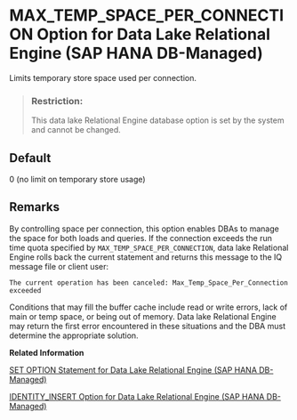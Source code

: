 <!-- loio713e6c2a4c594b22ae18a449e8ecd9dc -->

# MAX\_TEMP\_SPACE\_PER\_CONNECTION Option for Data Lake Relational Engine \(SAP HANA DB-Managed\)

Limits temporary store space used per connection.



> ### Restriction:  
> This data lake Relational Engine database option is set by the system and cannot be changed.



<a name="loio713e6c2a4c594b22ae18a449e8ecd9dc__section_xng_bbz_3sb"/>

## Default

0 \(no limit on temporary store usage\)



<a name="loio713e6c2a4c594b22ae18a449e8ecd9dc__section_bts_2bz_3sb"/>

## Remarks

By controlling space per connection, this option enables DBAs to manage the space for both loads and queries. If the connection exceeds the run time quota specified by `MAX_TEMP_SPACE_PER_CONNECTION`, data lake Relational Engine rolls back the current statement and returns this message to the IQ message file or client user:

```
The current operation has been canceled: Max_Temp_Space_Per_Connection exceeded
```

Conditions that may fill the buffer cache include read or write errors, lack of main or temp space, or being out of memory. Data lake Relational Engine may return the first error encountered in these situations and the DBA must determine the appropriate solution.

**Related Information**  


[SET OPTION Statement for Data Lake Relational Engine \(SAP HANA DB-Managed\)](../030-sql-statements/set-option-statement-for-data-lake-relational-engine-sap-hana-db-managed-84a37a4.md "Changes options that affect the behavior of the database and its compatibility with Transact-SQL. Setting the value of an option can change the behavior for all users or an individual user, in either a temporary or permanent scope.")

[IDENTITY\_INSERT Option for Data Lake Relational Engine \(SAP HANA DB-Managed\)](identity-insert-option-for-data-lake-relational-engine-sap-hana-db-managed-3122a9a.md "Enables users to insert values into or to update an IDENTITY or AUTOINCREMENT column.")

